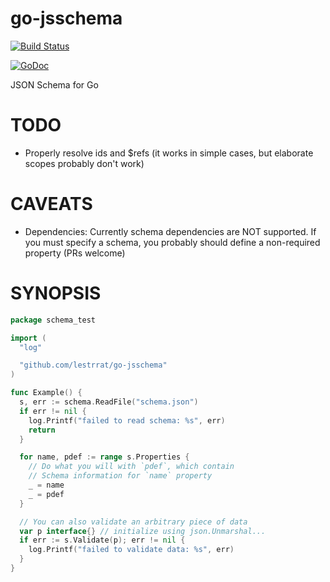 # go-jsschema

[![Build Status](https://travis-ci.org/lestrrat/go-jsschema.svg?branch=master)](https://travis-ci.org/lestrrat/go-jsschema)

[![GoDoc](https://godoc.org/github.com/lestrrat/go-jsschema?status.svg)](https://godoc.org/github.com/lestrrat/go-jsschema)

JSON Schema for Go

# TODO

* Properly resolve ids and $refs (it works in simple cases, but elaborate scopes probably don't work)

# CAVEATS

* Dependencies: Currently schema dependencies are NOT supported. If you must specify a schema, you probably should define a non-required property (PRs welcome)

# SYNOPSIS

```go
package schema_test

import (
  "log"

  "github.com/lestrrat/go-jsschema"
)

func Example() {
  s, err := schema.ReadFile("schema.json")
  if err != nil {
    log.Printf("failed to read schema: %s", err)
    return
  }

  for name, pdef := range s.Properties {
    // Do what you will with `pdef`, which contain
    // Schema information for `name` property
    _ = name
    _ = pdef
  }

  // You can also validate an arbitrary piece of data
  var p interface{} // initialize using json.Unmarshal...
  if err := s.Validate(p); err != nil {
    log.Printf("failed to validate data: %s", err)
  }
}
```
